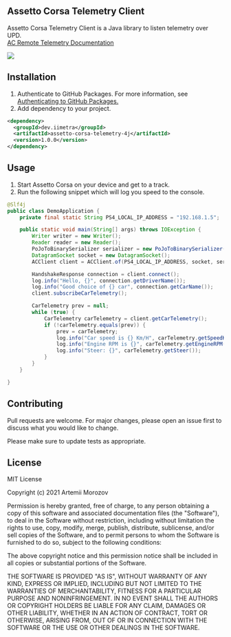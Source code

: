 ## Assetto Corsa Telemetry Client
Assetto Corsa Telemetry Client is a Java library to listen telemetry over UPD.  
[AC Remote Telemetry Documentation](https://docs.google.com/document/d/1KfkZiIluXZ6mMhLWfDX1qAGbvhGRC3ZUzjVIt5FQpp4/pub)

![](https://github.com/iimetra/assetto-corsa-telemetry-4j/workflows/Master%20Branch/badge.svg)

## Installation
1. Authenticate to GitHub Packages. For more information, see [Authenticating to GitHub Packages.](https://docs.github.com/en/packages/guides/configuring-apache-maven-for-use-with-github-packages#authenticating-to-github-packages)
2. Add dependency to your project.
```xml
<dependency>
  <groupId>dev.iimetra</groupId>
  <artifactId>assetto-corsa-telemetry-4j</artifactId>
  <version>1.0.0</version>
</dependency>
```

## Usage
1. Start Assetto Corsa on your device and get to a track.
2. Run the following snippet which will log you speed to the console.
```java
@Slf4j
public class DemoApplication {
    private final static String PS4_LOCAL_IP_ADDRESS = "192.168.1.5";

    public static void main(String[] args) throws IOException {
        Writer writer = new Writer();
        Reader reader = new Reader();
        PoJoToBinarySerializer serializer = new PoJoToBinarySerializer(writer, reader);
        DatagramSocket socket = new DatagramSocket();
        ACClient client = ACClient.of(PS4_LOCAL_IP_ADDRESS, socket, serializer);

        HandshakeResponse connection = client.connect();
        log.info("Hello, {}", connection.getDriverName());
        log.info("Good choice of {} car", connection.getCarName());
        client.subscribeCarTelemetry();

        CarTelemetry prev = null;
        while (true) {
            CarTelemetry carTelemetry = client.getCarTelemetry();
            if (!carTelemetry.equals(prev)) {
                prev = carTelemetry;
                log.info("Car speed is {} Km/H", carTelemetry.getSpeedKmh());
                log.info("Engine RPM is {}", carTelemetry.getEngineRPM());
                log.info("Steer: {}", carTelemetry.getSteer());
            }
        }
    }

}
```

## Contributing
Pull requests are welcome. For major changes, please open an issue first to discuss what you would like to change.

Please make sure to update tests as appropriate.

## License
MIT License

Copyright (c) 2021 Artemii Morozov

Permission is hereby granted, free of charge, to any person obtaining a copy
of this software and associated documentation files (the "Software"), to deal
in the Software without restriction, including without limitation the rights
to use, copy, modify, merge, publish, distribute, sublicense, and/or sell
copies of the Software, and to permit persons to whom the Software is
furnished to do so, subject to the following conditions:

The above copyright notice and this permission notice shall be included in all
copies or substantial portions of the Software.

THE SOFTWARE IS PROVIDED "AS IS", WITHOUT WARRANTY OF ANY KIND, EXPRESS OR
IMPLIED, INCLUDING BUT NOT LIMITED TO THE WARRANTIES OF MERCHANTABILITY,
FITNESS FOR A PARTICULAR PURPOSE AND NONINFRINGEMENT. IN NO EVENT SHALL THE
AUTHORS OR COPYRIGHT HOLDERS BE LIABLE FOR ANY CLAIM, DAMAGES OR OTHER
LIABILITY, WHETHER IN AN ACTION OF CONTRACT, TORT OR OTHERWISE, ARISING FROM,
OUT OF OR IN CONNECTION WITH THE SOFTWARE OR THE USE OR OTHER DEALINGS IN THE
SOFTWARE.